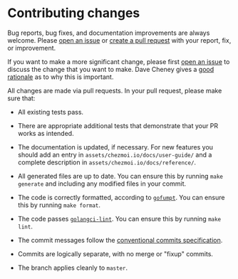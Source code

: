 # Contributing changes

Bug reports, bug fixes, and documentation improvements are always welcome.
Please [open an issue](https://github.com/twpayne/chezmoi/issues/new/choose) or
[create a pull
request](https://help.github.com/en/articles/creating-a-pull-request) with your
report, fix, or improvement.

If you want to make a more significant change, please first [open an
issue](https://github.com/twpayne/chezmoi/issues/new/choose) to discuss the
change that you want to make. Dave Cheney gives a [good
rationale](https://dave.cheney.net/2019/02/18/talk-then-code) as to why this is
important.

All changes are made via pull requests. In your pull request, please make sure
that:

* All existing tests pass.

* There are appropriate additional tests that demonstrate that your PR works as
  intended.

* The documentation is updated, if necessary. For new features you should add
  an entry in `assets/chezmoi.io/docs/user-guide/` and a complete description
  in `assets/chezmoi.io/docs/reference/`.

* All generated files are up to date. You can ensure this by running `make
  generate` and including any modified files in your commit.

* The code is correctly formatted, according to
  [`gofumpt`](https://mvdan.cc/gofumpt/). You can ensure this by running `make
  format`.

* The code passes [`golangci-lint`](https://github.com/golangci/golangci-lint).
  You can ensure this by running `make lint`.

* The commit messages follow the [conventional commits
  specification](https://www.conventionalcommits.org/en/v1.0.0/).

* Commits are logically separate, with no merge or "fixup" commits.

* The branch applies cleanly to `master`.
